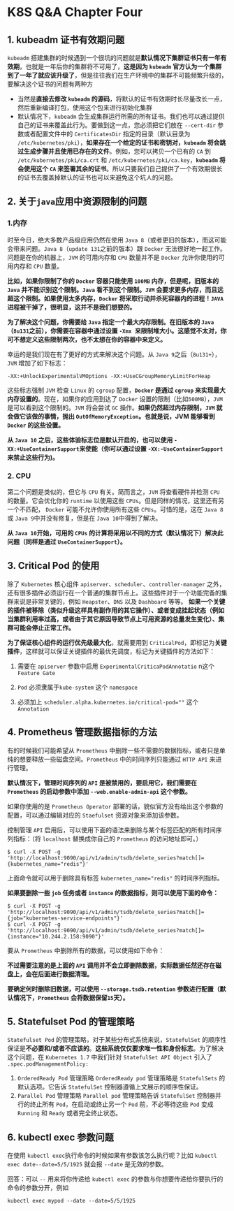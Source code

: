 # K8S Q&A Chapter Four

## 1. kubeadm 证书有效期问题

`kubeadm` 搭建集群的时候遇到一个很坑的问题就是**默认情况下集群证书只有一年有效期**，也就是一年后你的集群将不可用了，**这是因为 `kubeadm` 官方认为一个集群到了一年了就应该升级了**，但是往往我们在生产环境中的集群不可能频繁升级的，要解决这个证书的问题有两种方

* 当然是**直接去修改 `kubeadm` 的源码**，将默认的证书有效期时长尽量改长一点，然后重新编译打包，使用这个包来进行初始化集群
* 默认情况下，`kubeadm` 会生成集群运行所需的所有证书。我们也可以通过提供自己的证书来覆盖此行为。要做到这一点，您必须把它们放在 `--cert-dir` 参数或者配置文件中的 `CertificatesDir` 指定的目录（默认目录为 `/etc/kubernetes/pki`），**如果存在一个给定的证书和密钥对，`kubeadm` 将会跳过生成步骤并且使用已存在的文件**。例如，您可以拷贝一个已有的 `CA` 到 `/etc/kubernetes/pki/ca.crt` 和 `/etc/kubernetes/pki/ca.key`，**`kubeadm` 将会使用这个 `CA` 来签署其余的证书**。所以只要我们自己提供了一个有效期很长的证书去覆盖掉默认的证书也可以来避免这个坑人的问题。


## 2. 关于`java`应用中资源限制的问题

### 1.内存

时至今日，绝大多数产品级应用仍然在使用 `Java 8`（或者更旧的版本），而这可能会带来问题。`Java 8`（`update 131`之前的版本）跟 `Docker` 无法很好地一起工作。问题是在你的机器上，`JVM` 的可用内存和 `CPU` 数量并不是 `Docker` 允许你使用的可用内存和 `CPU` 数量。

**比如，如果你限制了你的 `Docker` 容器只能使用 `100MB` 内存，但是呢，旧版本的 `Java` 并不能识别这个限制。`Java` 看不到这个限制。`JVM` 会要求更多内存，而且远超这个限制。如果使用太多内存，`Docker` 将采取行动并杀死容器内的进程！`JAVA` 进程被干掉了，很明显，这并不是我们想要的。**

**为了解决这个问题，你需要给 `Java` 指定一个最大内存限制。在旧版本的 `Java`（`8u131`之前），你需要在容器中通过设置 `-Xmx `来限制堆大小。这感觉不太对，你可不想定义这些限制两次，也不太想在你的容器中来定义。**


幸运的是我们现在有了更好的方式来解决这个问题。从 `Java 9`之后（`8u131+`），`JVM` 增加了如下标志：


```
-XX:+UnlockExperimentalVMOptions -XX:+UseCGroupMemoryLimitForHeap
```

这些标志强制 `JVM` 检查 `Linux` 的 `cgroup` 配置，**`Docker` 是通过 `cgroup` 来实现最大内存设置的**。现在，如果你的应用到达了 `Docker` 设置的限制（比如`500MB`），`JVM ` 是可以看到这个限制的。`JVM` 将会尝试 `GC` 操作。**如果仍然超过内存限制，`JVM` 就会做它该做的事情，抛出 `OutOfMemoryException`。也就是说，JVM 能够看到 `Docker` 的这些设置。**


**从 `Java 10` 之后，这些体验标志位是默认开启的，也可以使用 `-XX:+UseContainerSupport`来使能（你可以通过设置 `-XX:-UseContainerSupport` 来禁止这些行为)。**


### 2. CPU

第二个问题是类似的，但它与 `CPU` 有关。简而言之，`JVM` 将查看硬件并检测 `CPU` 的数量。它会优化你的 `runtime` 以使用这些 `CPUs`。但是同样的情况，这里还有另一个不匹配， `Docker` 可能不允许你使用所有这些 `CPUs`。可惜的是，这在 `Java 8`或 `Java 9`中并没有修复，但是在 `Java 10`中得到了解决。

**从 `Java 10`开始，可用的 `CPUs` 的计算将采用以不同的方式（默认情况下）解决此问题（同样是通过 `UseContainerSupport`）。**

## 3. Critical Pod 的使用

除了 `Kubernetes` 核心组件 `apiserver`、`scheduler`、`controller-manager` 之外，还有很多插件必须运行在一个普通的集群节点上。这些插件对于一个功能完备的集群来说是非常关键的，例如 `Heapster`、`DNS` 以及 `Dashboard` 等等。 **如果一个关键的插件被移除（类似升级这样具有副作用的其它操作）、或者变成挂起状态（例如当集群利用率过高，或者由于其它原因导致节点上可用资源的总量发生变化）、集群可能会停止正常工作。**


**为了保证核心组件的运行优先级最大化**，就需要用到 `CriticalPod`，即标记为**关键插件**，这样就可以保证关键插件的最优先调度，标记为关键插件的方法如下：


1. 需要在 `apiserver` 参数中启用 `ExperimentalCriticaPodAnnotatio` n这个 `Feature Gate`

2. `Pod` 必须隶属于`kube-system` 这个 `namespace`

3. 必须加上 `scheduler.alpha.kubernetes.io/critical-pod=""` 这个 `Annotation`

## 4. Prometheus 管理数据指标的方法

有的时候我们可能希望从 `Prometheus` 中删除一些不需要的数据指标，或者只是单纯的想要释放一些磁盘空间。`Prometheus` 中的时间序列只能通过 `HTTP API` 来进行管理。

**默认情况下，管理时间序列的 `API` 是被禁用的，要启用它，我们需要在 `Prometheus` 的启动参数中添加 `--web.enable-admin-api` 这个参数。**

如果你使用的是 `Prometheus Operator` 部署的话，貌似官方没有给出这个参数的配置，可以通过编辑对应的 `Staefulset` 资源对象来添加该参数。

控制管理 `API` 启用后，可以使用下面的语法来删除与某个标签匹配的所有时间序列指标：（将 `localhost` 替换成你自己的 `Prometheus` 的访问地址即可。）

```
$ curl -X POST -g 'http://localhost:9090/api/v1/admin/tsdb/delete_series?match[]={kubernetes_name="redis"}'
```

上面命令就可以用于删除具有标签 `kubernetes_name="redis"` 的时间序列指标。

**如果要删除一些 `job` 任务或者 `instance` 的数据指标，则可以使用下面的命令：**

```
$ curl -X POST -g 'http://localhost:9090/api/v1/admin/tsdb/delete_series?match[]={job="kubernetes-service-endpoints"}'
$ curl -X POST -g 'http://localhost:9090/api/v1/admin/tsdb/delete_series?match[]={instance="10.244.2.158:9090"}'
```

要从 `Prometheus` 中删除所有的数据，可以使用如下命令：

**不过需要注意的是上面的 `API` 调用并不会立即删除数据，实际数据任然还存在磁盘上，会在后面进行数据清理。**

**要确定何时删除旧数据，可以使用 `--storage.tsdb.retention` 参数进行配置（默认情况下，`Prometheus` 会将数据保留`15`天）。**

## 5. Statefulset Pod 的管理策略

`Statefulset Pod` 的管理策略，对于某些分布式系统来说，`StatefulSet` 的顺序性保证是**不必要和/或者不应该的**。**这些系统仅仅要求唯一性和身份标志**。为了解决这个问题，在 `Kubernetes 1.7` 中我们针对 `StatefulSet API Object` 引入了 `.spec.podManagementPolicy:`

1. `OrderedReady Pod` 管理策略 `OrderedReady pod` 管理策略是 `StatefulSets` 的默认选项。它告诉 `StatefulSet` 控制器遵循上文展示的顺序性保证。
2. `Parallel Pod` 管理策略 `Parallel pod` 管理策略告诉 `StatefulSet` 控制器并行的终止所有 `Pod`，在启动或终止另一个 `Pod` 前，不必等待这些 `Pod` 变成 `Running` 和 `Ready` 或者完全终止状态。

## 6. kubectl exec 参数问题

在使用 `kubectl exec`执行命令的时候如果有参数该怎么执行呢？比如 `kubectl exec date--date=5/5/1925` 就会报 `--date` 是无效的参数。

回答：可以 `--` 用来将你传递给 `kubectl exec` 的参数与你想要传递给你要执行的命令的参数分开，例如

```
kubectl exec mypod --date --date=5/5/1925
```




